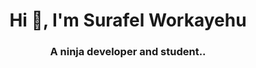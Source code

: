 <h1 align="center">Hi 👋, I'm Surafel Workayehu</h1>
<h3 align="center">A ninja developer and student..</h3>

